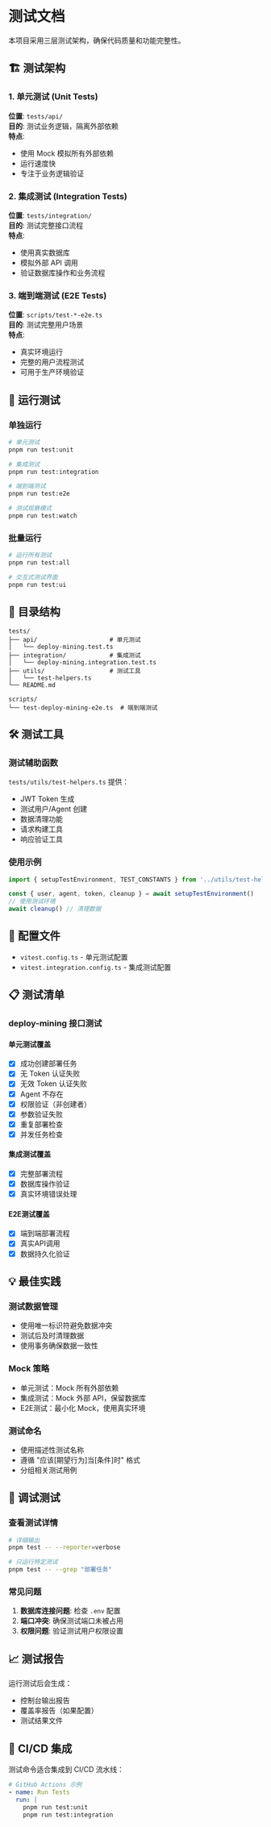 # 测试文档

本项目采用三层测试架构，确保代码质量和功能完整性。

## 🏗️ 测试架构

### 1. 单元测试 (Unit Tests)
**位置**: `tests/api/`  
**目的**: 测试业务逻辑，隔离外部依赖  
**特点**:
- 使用 Mock 模拟所有外部依赖
- 运行速度快
- 专注于业务逻辑验证

### 2. 集成测试 (Integration Tests)  
**位置**: `tests/integration/`  
**目的**: 测试完整接口流程  
**特点**:
- 使用真实数据库
- 模拟外部 API 调用
- 验证数据库操作和业务流程

### 3. 端到端测试 (E2E Tests)
**位置**: `scripts/test-*-e2e.ts`  
**目的**: 测试完整用户场景  
**特点**:
- 真实环境运行
- 完整的用户流程测试
- 可用于生产环境验证

## 🚀 运行测试

### 单独运行
```bash
# 单元测试
pnpm run test:unit

# 集成测试  
pnpm run test:integration

# 端到端测试
pnpm run test:e2e

# 测试观察模式
pnpm run test:watch
```

### 批量运行
```bash
# 运行所有测试
pnpm run test:all

# 交互式测试界面
pnpm run test:ui
```

## 📁 目录结构

```
tests/
├── api/                    # 单元测试
│   └── deploy-mining.test.ts
├── integration/            # 集成测试
│   └── deploy-mining.integration.test.ts
├── utils/                  # 测试工具
│   └── test-helpers.ts
└── README.md

scripts/
└── test-deploy-mining-e2e.ts  # 端到端测试
```

## 🛠️ 测试工具

### 测试辅助函数
`tests/utils/test-helpers.ts` 提供：
- JWT Token 生成
- 测试用户/Agent 创建
- 数据清理功能
- 请求构建工具
- 响应验证工具

### 使用示例
```typescript
import { setupTestEnvironment, TEST_CONSTANTS } from '../utils/test-helpers'

const { user, agent, token, cleanup } = await setupTestEnvironment()
// 使用测试环境
await cleanup() // 清理数据
```

## 🔧 配置文件

- `vitest.config.ts` - 单元测试配置
- `vitest.integration.config.ts` - 集成测试配置

## 📋 测试清单

### deploy-mining 接口测试

#### 单元测试覆盖
- [x] 成功创建部署任务
- [x] 无 Token 认证失败
- [x] 无效 Token 认证失败  
- [x] Agent 不存在
- [x] 权限验证（非创建者）
- [x] 参数验证失败
- [x] 重复部署检查
- [x] 并发任务检查

#### 集成测试覆盖
- [x] 完整部署流程
- [x] 数据库操作验证
- [x] 真实环境错误处理

#### E2E测试覆盖
- [x] 端到端部署流程
- [x] 真实API调用
- [x] 数据持久化验证

## 💡 最佳实践

### 测试数据管理
- 使用唯一标识符避免数据冲突
- 测试后及时清理数据
- 使用事务确保数据一致性

### Mock 策略
- 单元测试：Mock 所有外部依赖
- 集成测试：Mock 外部 API，保留数据库
- E2E测试：最小化 Mock，使用真实环境

### 测试命名
- 使用描述性测试名称
- 遵循 "应该[期望行为]当[条件]时" 格式
- 分组相关测试用例

## 🐛 调试测试

### 查看测试详情
```bash
# 详细输出
pnpm test -- --reporter=verbose

# 只运行特定测试
pnpm test -- --grep "部署任务"
```

### 常见问题
1. **数据库连接问题**: 检查 `.env` 配置
2. **端口冲突**: 确保测试端口未被占用
3. **权限问题**: 验证测试用户权限设置

## 📈 测试报告

运行测试后会生成：
- 控制台输出报告
- 覆盖率报告（如果配置）
- 测试结果文件

## 🔄 CI/CD 集成

测试命令适合集成到 CI/CD 流水线：
```yaml
# GitHub Actions 示例
- name: Run Tests
  run: |
    pnpm run test:unit
    pnpm run test:integration
```